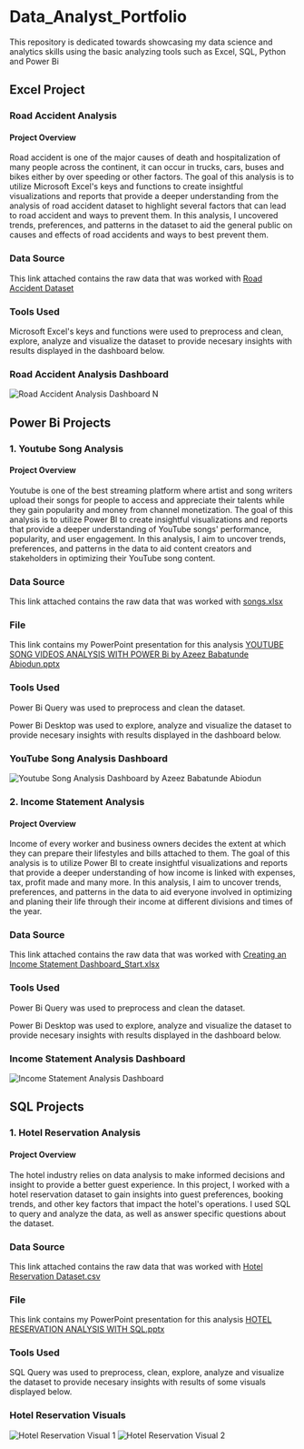 # Data_Analyst_Portfolio

This repository is dedicated towards showcasing my data science and analytics skills using the basic analyzing tools such as Excel, SQL, Python and Power Bi
## Excel Project
### Road Accident Analysis

#### Project Overview

Road accident is one of the major causes of death and hospitalization of many people across the continent, it can occur in trucks, cars, buses and bikes either by over speeding or other factors. The goal of this analysis is to utilize Microsoft Excel's keys and functions to create insightful visualizations and reports that provide a deeper understanding from the analysis of road accident dataset to highlight several factors that can lead to road accident and ways to prevent them.
In this analysis, I uncovered trends, preferences, and patterns in the dataset to aid the general public on causes and effects of road accidents and ways to best prevent them.

### Data Source
This link attached contains the raw data that was worked with
[Road Accident Dataset](https://github.com/AzeezBabatunde/Data_Analyst_Portfolio/blob/main/Excel%20Projects/Road%20accident%20data.xlsb)

### Tools Used

Microsoft Excel's keys and functions were used to preprocess and clean, explore, analyze and visualize the dataset to provide necesary insights with results displayed in the dashboard below.

### Road Accident Analysis Dashboard
![Road Accident Analysis Dashboard N](https://github.com/user-attachments/assets/faf070f5-d6d1-4535-9041-813e9aa0cc5c)


## Power Bi Projects
### 1. Youtube Song Analysis

#### Project Overview

Youtube is one of the best streaming platform where artist and song writers upload their songs for people to access and appreciate their talents while they gain popularity and money from channel monetization.
The goal of this analysis is to utilize Power BI to create insightful visualizations and reports that provide a deeper understanding of YouTube songs' performance, popularity, and user engagement.
In this analysis, I aim to uncover trends, preferences, and patterns in the data to aid content creators and stakeholders in optimizing their YouTube song content.

### Data Source
This link attached contains the raw data that was worked with
[songs.xlsx](https://github.com/user-attachments/files/16119813/songs.xlsx)

### File
This link contains my PowerPoint presentation for this analysis
[YOUTUBE SONG VIDEOS ANALYSIS WITH POWER Bi by Azeez Babatunde Abiodun.pptx](https://github.com/user-attachments/files/16119863/YOUTUBE.SONG.VIDEOS.ANALYSIS.WITH.POWER.Bi.by.Azeez.Babatunde.Abiodun.pptx)


### Tools Used

Power Bi Query was used to preprocess and clean the dataset.

Power Bi Desktop was used to explore, analyze and visualize the dataset to provide necesary insights with results displayed in the dashboard below.

###                                     YouTube Song Analysis Dashboard
![Youtube Song Analysis Dashboard by Azeez Babatunde Abiodun](https://github.com/AzeezBabatunde/Data_Analyst_Portfolio/assets/170113526/1175cc57-8acd-4710-9a89-80cd8032401d)

### 2. Income Statement Analysis

#### Project Overview

Income of every worker and business owners decides the extent at which they can prepare their lifestyles and bills attached to them.
The goal of this analysis is to utilize Power BI to create insightful visualizations and reports that provide a deeper understanding of how income is linked with expenses, tax, profit made and many more.
In this analysis, I aim to uncover trends, preferences, and patterns in the data to aid everyone involved in optimizing and planing their life through their income at different divisions and times of the year.

### Data Source
This link attached contains the raw data that was worked with
[Creating an Income Statement Dashboard_Start.xlsx](https://github.com/user-attachments/files/16119906/Creating.an.Income.Statement.Dashboard_Start.xlsx)

### Tools Used

Power Bi Query was used to preprocess and clean the dataset.

Power Bi Desktop was used to explore, analyze and visualize the dataset to provide necesary insights with results displayed in the dashboard below.

###                                     Income Statement Analysis Dashboard
![Income Statement Analysis Dashboard](https://github.com/AzeezBabatunde/Data_Analyst_Portfolio/assets/170113526/a32f935a-9954-4d33-b4a4-e7fcdfdddd40)



## SQL Projects
### 1. Hotel Reservation Analysis

#### Project Overview

The hotel industry relies on data analysis to make informed decisions and insight to provide a better guest experience. 
In this project, I worked with a hotel reservation dataset to gain insights into guest preferences, booking trends, and other key factors that impact the hotel's operations. 
I used SQL to query and analyze the data, as well as answer specific questions about the dataset. 

### Data Source
This link attached contains the raw data that was worked with
[Hotel Reservation Dataset.csv](https://github.com/user-attachments/files/16119998/Hotel.Reservation.Dataset.csv)

### File
This link contains my PowerPoint presentation for this analysis
[HOTEL RESERVATION ANALYSIS WITH SQL.pptx](https://github.com/user-attachments/files/16120014/HOTEL.RESERVATION.ANALYSIS.WITH.SQL.pptx)

### Tools Used

 SQL Query was used to preprocess, clean, explore, analyze and visualize the dataset to provide necesary insights with results of some visuals displayed below.

 ### Hotel Reservation Visuals
 ![Hotel Reservation Visual 1](https://github.com/AzeezBabatunde/Data_Analyst_Portfolio/assets/170113526/1157390c-dba6-4ef0-ab32-cade347a9b05)    ![Hotel Reservation Visual 2](https://github.com/AzeezBabatunde/Data_Analyst_Portfolio/assets/170113526/9f2edd49-3c40-4421-9e56-e97ac9af5b07)


